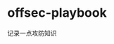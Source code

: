 



























































































































# offsec-playbook
记录一点攻防知识
